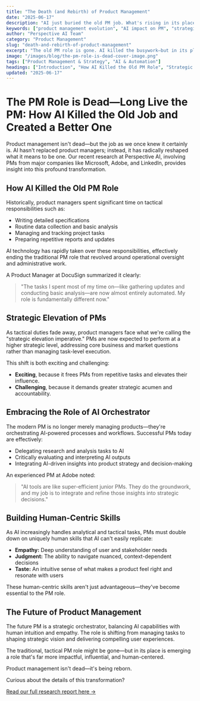 ```yaml
---
title: "The Death (and Rebirth) of Product Management"
date: "2025-06-17"
description: "AI just buried the old PM job. What's rising in its place is smarter, faster, and 100% more human. Here's what that transformation looks like."
keywords: ["product management evolution", "AI impact on PM", "strategic product management", "future of work", "AI-driven transformation", "PM career development", "human-AI collaboration"]
author: "Perspective AI Team"
category: "Product Management"
slug: "death-and-rebirth-of-product-management"
excerpt: "The old PM role is gone. AI killed the busywork—but in its place is a new kind of product leader: strategic, intuitive, and deeply human."
image: "/images/blog/the-pm-role-is-dead-cover-image.png"
tags: ["Product Management & Strategy", "AI & Automation"]
headings: ["Introduction", "How AI Killed the Old PM Role", "Strategic Elevation of PMs", "Embracing the Role of AI Orchestrator", "Building Human-Centric Skills", "The Future of Product Management"]
updated: "2025-06-17"
---
```


# The PM Role is Dead—Long Live the PM: How AI Killed the Old Job and Created a Better One

Product management isn't dead—but the job as we once knew it certainly is. AI hasn't replaced product managers; instead, it has radically reshaped what it means to be one. Our recent research at Perspective AI, involving PMs from major companies like Microsoft, Adobe, and LinkedIn, provides insight into this profound transformation.

## How AI Killed the Old PM Role

Historically, product managers spent significant time on tactical responsibilities such as:

- Writing detailed specifications
- Routine data collection and basic analysis
- Managing and tracking project tasks
- Preparing repetitive reports and updates

AI technology has rapidly taken over these responsibilities, effectively ending the traditional PM role that revolved around operational oversight and administrative work.

A Product Manager at DocuSign summarized it clearly:

> "The tasks I spent most of my time on—like gathering updates and conducting basic analysis—are now almost entirely automated. My role is fundamentally different now."

## Strategic Elevation of PMs

As tactical duties fade away, product managers face what we're calling the "strategic elevation imperative." PMs are now expected to perform at a higher strategic level, addressing core business and market questions rather than managing task-level execution.

This shift is both exciting and challenging:

- **Exciting**, because it frees PMs from repetitive tasks and elevates their influence.
- **Challenging**, because it demands greater strategic acumen and accountability.

## Embracing the Role of AI Orchestrator

The modern PM is no longer merely managing products—they're orchestrating AI-powered processes and workflows. Successful PMs today are effectively:

- Delegating research and analysis tasks to AI
- Critically evaluating and interpreting AI outputs
- Integrating AI-driven insights into product strategy and decision-making

An experienced PM at Adobe noted:

> "AI tools are like super-efficient junior PMs. They do the groundwork, and my job is to integrate and refine those insights into strategic decisions."

## Building Human-Centric Skills

As AI increasingly handles analytical and tactical tasks, PMs must double down on uniquely human skills that AI can't easily replicate:

- **Empathy:** Deep understanding of user and stakeholder needs
- **Judgment:** The ability to navigate nuanced, context-dependent decisions
- **Taste:** An intuitive sense of what makes a product feel right and resonate with users

These human-centric skills aren't just advantageous—they've become essential to the PM role.

## The Future of Product Management

The future PM is a strategic orchestrator, balancing AI capabilities with human intuition and empathy. The role is shifting from managing tasks to shaping strategic vision and delivering compelling user experiences.

The traditional, tactical PM role might be gone—but in its place is emerging a role that's far more impactful, influential, and human-centered.

Product management isn't dead—it's being reborn.

Curious about the details of this transformation?

[Read our full research report here →](https://getperspective.ai/page/6851e02fc1043be42b224395)
